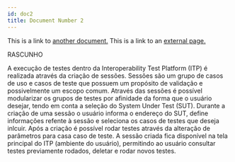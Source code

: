 ```yaml
---
id: doc2
title: Document Number 2
---
```


This is a link to [another document.](doc3.md) This is a link to an [external page.](http://www.example.com)

RASCUNHO

A execução de testes dentro da Interoperability Test Platform (ITP) é realizada através da criação de sessões. Sessões são um grupo de casos de uso e casos de teste que possuem um propósito de validação e possivelmente um escopo comum. Através das sessões é possível modularizar os grupos de testes por afinidade da forma que o usuário desejar, tendo em conta a seleção do System Under Test (SUT). Durante a criação de uma sessão o usuário informa o endereço do SUT, define informações refente à sessão e seleciona os casos de testes que deseja inlcuir. Após a criação é possível rodar testes através da alteração de parâmetros para casa caso de teste. A sessão criada fica disponível na tela principal do ITP (ambiente do usuário), permitindo ao usuário consultar testes previamente rodados, deletar e rodar novos testes.
